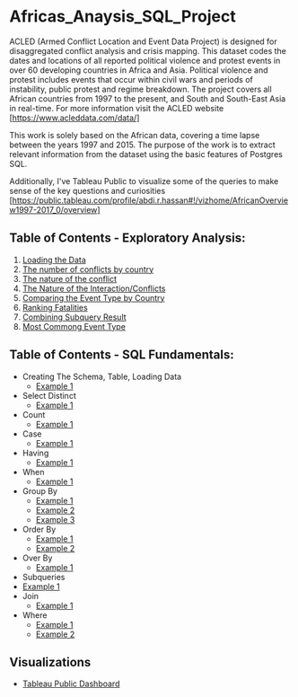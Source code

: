 # Africas_Anaysis_SQL_Project


ACLED (Armed Conflict Location and Event Data Project) is designed for disaggregated conflict analysis and crisis mapping. This dataset codes the dates and locations of all reported political violence and protest events in over 60 developing countries in Africa and Asia. Political violence and protest includes events that occur within civil wars and periods of instability, public protest and regime breakdown. The project covers all African countries from 1997 to the present, and South and South-East Asia in real-time. For more information visit the ACLED website [https://www.acleddata.com/data/]

This work is solely based on the African data, covering a time lapse between the years 1997 and 2015. The purpose of the work is to extract relevant information from the dataset using the basic features of Postgres SQL.

Additionally, I've Tableau Public to visualize some of the queries to make sense of the key questions and curiosities [https://public.tableau.com/profile/abdi.r.hassan#!/vizhome/AfricanOverview1997-2017_0/overview]

## Table of Contents - Exploratory Analysis:

1. [Loading the Data](https://github.com/arhassan12/Africas_Anaysis_SQL_Project)
2. [The number of conflicts by country](https://github.com/arhassan12/Africas_Anaysis_SQL_Project/tree/master/%20Top%20Most%20Conflicts%20in%20Africa)
3. [The nature of the conflict](https://github.com/arhassan12/Africas_Anaysis_SQL_Project/tree/master/%20The%20Nature%20of%20the%20Conflict)
4. [The Nature of the Interaction/Conflicts](https://github.com/arhassan12/Africas_Anaysis_SQL_Project/tree/master/The%20Nature%20of%20the%20Interaction)
5. [Comparing the Event Type by Country](https://github.com/arhassan12/Africas_Anaysis_SQL_Project/tree/master/Comparing%20the%20event%20type%20by%20country)
6. [Ranking Fatalities](https://github.com/arhassan12/Africas_Anaysis_SQL_Project/tree/master/Ranking%20fatalities)
7. [Combining Subquery Result](https://github.com/arhassan12/Africas_Anaysis_SQL_Project/tree/master/Combining%20Subquery%20Result)
8. [Most Commong Event Type](https://github.com/arhassan12/Africas_Anaysis_SQL_Project/tree/master/Most%20Common%20Event%20Type)

## Table of Contents - SQL Fundamentals:

* Creating The Schema, Table, Loading Data
  * [Example 1](https://github.com/arhassan12/Africas_Anaysis_SQL_Project)
* Select Distinct
  * [Example 1](https://github.com/arhassan12/Africas_Anaysis_SQL_Project/tree/master/%20Top%20Most%20Conflicts%20in%20Africa)
* Count
  * [Example 1](https://github.com/arhassan12/Africas_Anaysis_SQL_Project/tree/master/%20The%20Nature%20of%20the%20Conflict)
* Case
  * [Example 1](https://github.com/arhassan12/Africas_Anaysis_SQL_Project/tree/master/Ranking%20fatalities)
* Having
  * [Example 1](https://github.com/arhassan12/Africas_Anaysis_SQL_Project/tree/master/Most%20Common%20Event%20Type)
* When
  * [Example 1](https://github.com/arhassan12/Africas_Anaysis_SQL_Project/tree/master/Ranking%20fatalities)
* Group By
  * [Example 1](https://github.com/arhassan12/Africas_Anaysis_SQL_Project/tree/master/%20Top%20Most%20Conflicts%20in%20Africa)
  * [Example 2](https://github.com/arhassan12/Africas_Anaysis_SQL_Project/tree/master/Most%20Common%20Event%20Type)
  * [Example 3](https://github.com/arhassan12/Africas_Anaysis_SQL_Project/tree/master/Comparing%20the%20event%20type%20by%20country)
* Order By
  * [Example 1](https://github.com/arhassan12/Africas_Anaysis_SQL_Project/tree/master/The%20Nature%20of%20the%20Interaction)
  * [Example 2](https://github.com/arhassan12/Africas_Anaysis_SQL_Project/tree/master/Most%20Common%20Event%20Type)
* Over By
  * [Example 1](https://github.com/arhassan12/Africas_Anaysis_SQL_Project/tree/master/Factions%20that%20take%20part%20in%20Conflicts)
*  Subqueries
  * [Example 1](https://github.com/arhassan12/Africas_Anaysis_SQL_Project/tree/master/Combining%20Subquery%20Result)
* Join
  * [Example 1](https://github.com/arhassan12/Africas_Anaysis_SQL_Project/tree/master/Combining%20Subquery%20Result)
* Where
  * [Example 1](https://github.com/arhassan12/Africas_Anaysis_SQL_Project/tree/master/Factions%20that%20take%20part%20in%20Conflicts)
  * [Example 2](https://github.com/arhassan12/Africas_Anaysis_SQL_Project/tree/master/The%20Nature%20of%20the%20Interaction)

## Visualizations
* [Tableau Public Dashboard](https://public.tableau.com/profile/abdi.r.hassan#!/vizhome/AfricanOverview1997-2017_0/overview)
